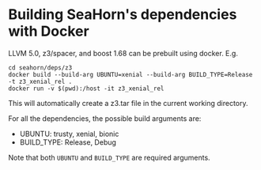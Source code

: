 # Building SeaHorn's dependencies with Docker

LLVM 5.0, z3/spacer, and boost 1.68 can be prebuilt using docker. E.g.
```shell
cd seahorn/deps/z3
docker build --build-arg UBUNTU=xenial --build-arg BUILD_TYPE=Release -t z3_xenial_rel .
docker run -v $(pwd):/host -it z3_xenial_rel
```
This will automatically create a z3.tar file in the current working directory.

For all the dependencies, the possible build arguments are:
- UBUNTU: trusty, xenial, bionic
- BUILD_TYPE: Release, Debug

Note that both `UBUNTU` and `BUILD_TYPE` are required arguments.
